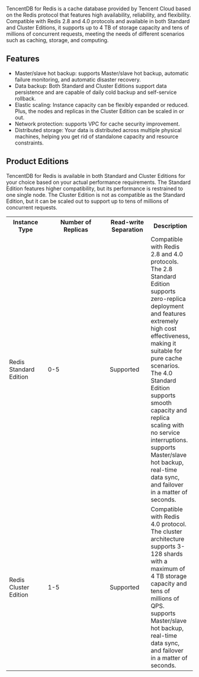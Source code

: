 TencentDB for Redis is a cache database provided by Tencent Cloud based on the Redis protocol that features high availability, reliability, and flexibility. Compatible with Redis 2.8 and 4.0 protocols and available in both Standard and Cluster Editions, it supports up to 4 TB of storage capacity and tens of millions of concurrent requests, meeting the needs of different scenarios such as caching, storage, and computing.

## Features
- Master/slave hot backup: supports Master/slave hot backup, automatic failure monitoring, and automatic disaster recovery.
- Data backup: Both Standard and Cluster Editions support data persistence and are capable of daily cold backup and self-service rollback.
- Elastic scaling: Instance capacity can be flexibly expanded or reduced. Plus, the nodes and replicas in the Cluster Edition can be scaled in or out.
- Network protection: supports VPC for cache security improvement.
- Distributed storage: Your data is distributed across multiple physical machines, helping you get rid of standalone capacity and resource constraints.

## Product Editions
TencentDB for Redis is available in both Standard and Cluster Editions for your choice based on your actual performance requirements. The Standard Edition features higher compatibility, but its performance is restrained to one single node. The Cluster Edition is not as compatible as the Standard Edition, but it can be scaled out to support up to tens of millions of concurrent requests.

<table>  
 <tr>  
 <th style="width: 100px;">Instance Type</th>  
 <th style="width: 200px;">Number of Replicas</th>  
 <th style="width: 100px;">Read-write Separation</th>  
 <th>Description</th>  
 </tr>  
 <tr>  
 <td>Redis Standard Edition</td>  
 <td >0-5</td>  
  <td >Supported</td>  
   <td >Compatible with Redis 2.8 and 4.0 protocols. The 2.8 Standard Edition supports zero-replica deployment and features extremely high cost effectiveness, making it suitable for pure cache scenarios. The 4.0 Standard Edition supports smooth capacity and replica scaling with no service interruptions. <br>supports Master/slave hot backup, real-time data sync, and failover in a matter of seconds.
   </td>  
 </tr>  
 <tr>  
  <tr>  
 <td>Redis Cluster Edition</td>  
 <td >1-5</td>  
  <td >Supported</td>  
   <td >Compatible with Redis 4.0 protocol. The cluster architecture supports 3-128 shards with a maximum of 4 TB storage capacity and tens of millions of QPS. <br>supports Master/slave hot backup, real-time data sync, and failover in a matter of seconds.</td>  
 </tr>  
</table>  
